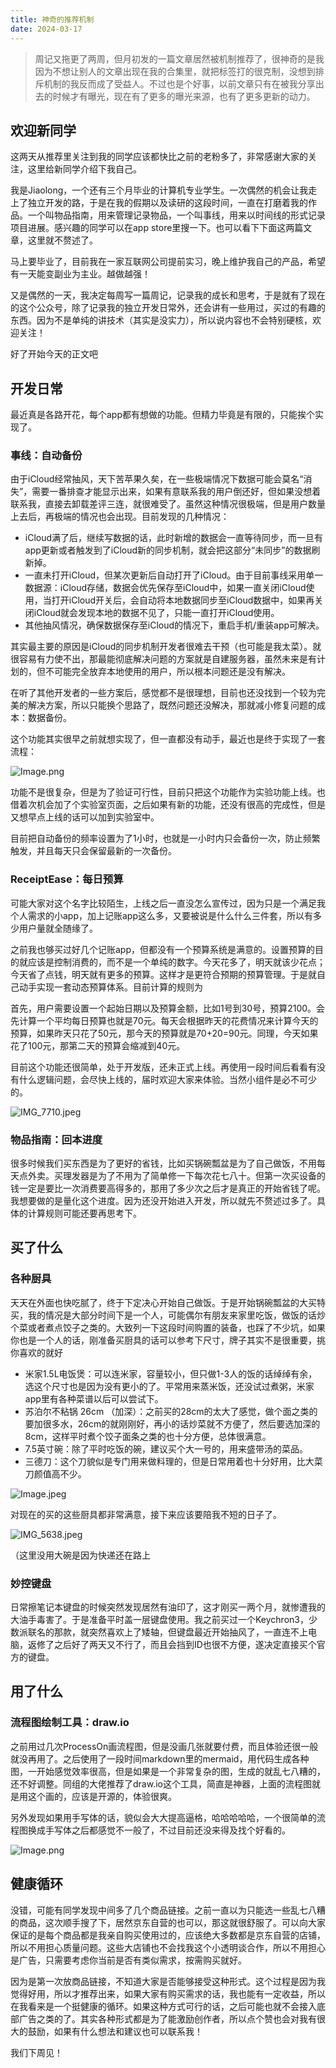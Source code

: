 ```yaml
---
title: 神奇的推荐机制
date: 2024-03-17
---
```


> 周记又拖更了两周，但月初发的一篇文章居然被机制推荐了，很神奇的是我因为不想让别人的文章出现在我的合集里，就把标签打的很克制，没想到排斥机制的我反而成了受益人。不过也是个好事，以前文章只有在被我分享出去的时候才有曝光，现在有了更多的曝光来源，也有了更多更新的动力。

## 欢迎新同学

这两天从推荐里关注到我的同学应该都快比之前的老粉多了，非常感谢大家的关注，这里给新同学介绍下我自己。

我是Jiaolong，一个还有三个月毕业的计算机专业学生。一次偶然的机会让我走上了独立开发的路，于是在我的假期以及读研的这段时间，一直在打磨着我的作品。一个叫物品指南，用来管理记录物品，一个叫事线，用来以时间线的形式记录项目进展。感兴趣的同学可以在app store里搜一下。也可以看下下面这两篇文章，这里就不赘述了。

马上要毕业了，目前我在一家互联网公司提前实习，晚上维护我自己的产品，希望有一天能变副业为主业。越做越强！

又是偶然的一天，我决定每周写一篇周记，记录我的成长和思考，于是就有了现在的这个公众号，除了记录我的独立开发日常外，还会讲有一些用过，买过的有趣的东西。因为不是单纯的讲技术（其实是没实力），所以说内容也不会特别硬核，欢迎关注！

好了开始今天的正文吧

## 开发日常

最近真是各路开花，每个app都有想做的功能。但精力毕竟是有限的，只能挨个实现了。

### 事线：自动备份

由于iCloud经常抽风，天下苦苹果久矣，在一些极端情况下数据可能会莫名“消失”，需要一番排查才能显示出来，如果有意联系我的用户倒还好，但如果没想着联系我，直接去卸载差评三连，就很难受了。虽然这种情况很极端，但是用户数量上去后，再极端的情况也会出现。目前发现的几种情况：

- iCloud满了后，继续写数据的话，此时新增的数据会一直等待同步，而一旦有app更新或者触发到了iCloud新的同步机制，就会把这部分“未同步”的数据刷新掉。
- 一直未打开iCloud，但某次更新后自动打开了iCloud。由于目前事线采用单一数据源：iCloud存储，数据会优先保存至iCloud中，如果一直关闭iCloud使用，当打开iCloud开关后，会自动将本地数据同步至iCloud数据中，如果再关闭iCloud就会发现本地的数据不见了，只能一直打开iCloud使用。
- 其他抽风情况，确保数据保存至iCloud的情况下，重启手机/重装app可解决。

其实最主要的原因是iCloud的同步机制开发者很难去干预（也可能是我太菜）。就很容易有力使不出，那最能彻底解决问题的方案就是自建服务器，虽然未来是有计划的，但不可能完全放弃本地使用的用户，所以根本问题还是没有解决。

在听了其他开发者的一些方案后，感觉都不是很理想，目前也还没找到一个较为完美的解决方案，所以只能换个思路了，既然问题还没解决，那就减小修复问题的成本：数据备份。

这个功能其实很早之前就想实现了，但一直都没有动手，最近也是终于实现了一套流程：

![Image.png](https://res.craft.do/user/full/607ecf6e-fd93-2806-ae5a-0795102d7883/doc/846B7247-5456-4032-AB64-F2689E771F9C/E4682457-8D26-4C9C-9F28-413B1D45C38E_2/9UHHSyUEtk7yhaOvWlRgVduGNXv9Vt231qFytBKVWBgz/Image.png)

功能不是很复杂，但是为了验证可行性，目前只把这个功能作为实验功能上线。也借着次机会加了个实验室页面，之后如果有新的功能，还没有很高的完成性，但是又想早点上线的话可以加到实验室中。

目前把自动备份的频率设置为了1小时，也就是一小时内只会备份一次，防止频繁触发，并且每天只会保留最新的一次备份。

### ReceiptEase：每日预算

可能大家对这个名字比较陌生，上线之后一直没怎么宣传过，因为只是一个满足我个人需求的小app，加上记账app这么多，又要被说是什么什么三件套，所以有多少用户量就全随缘了。

之前我也够买过好几个记账app，但都没有一个预算系统是满意的。设置预算的目的就应该是控制消费的，而不是一个单纯的数字。今天花多了，明天就该少花点；今天省了点钱，明天就有更多的预算。这样才是更符合预期的预算管理。于是就自己动手实现一套动态预算体系。目前计算的规则为

首先，用户需要设置一个起始日期以及预算金额，比如1号到30号，预算2100。会先计算一个平均每日预算也就是70元。每天会根据昨天的花费情况来计算今天的预算，如果昨天只花了50元，那今天的预算就是70+20=90元。同理，今天如果花了100元，那第二天的预算会缩减到40元。

目前这个功能还很简单，处于开发版，还未正式上线。再使用一段时间后看看有没有什么逻辑问题，会尽快上线的，届时欢迎大家来体验。当然小组件是必不可少的。

![IMG_7710.jpeg](https://res.craft.do/user/full/607ecf6e-fd93-2806-ae5a-0795102d7883/doc/846B7247-5456-4032-AB64-F2689E771F9C/6A86D536-9CB9-4A56-BE6F-72282E16A424_2/1SkUxgewCaU6slyNxEPhu1MY3oyr59DDS1VMoEZ52DQz/IMG_7710.jpeg)

### 物品指南：回本进度

很多时候我们买东西是为了更好的省钱，比如买锅碗瓢盆是为了自己做饭，不用每天点外卖。买理发器是为了不用为了简单修一下每次花七八十。但第一次买设备的钱一定是要比一次消费要高得多的，那用了多少次之后才是真正的开始省钱了呢。我想要做的是量化这个进度。因为还没开始进入开发，所以就先不赘述过多了。具体的计算规则可能还要再思考下。

## 买了什么

### 各种厨具

天天在外面也快吃腻了，终于下定决心开始自己做饭。于是开始锅碗瓢盆的大买特买，我的情况是大部分时间下是一个人，可能偶尔有朋友来家里吃饭，做饭的话炒个菜或者煮点饺子之类的。大致列一下这段时间购置的装备，也踩了不少坑，如果你也是一个人的话，刚准备买厨具的话可以参考下尺寸，牌子其实不是很重要，挑你喜欢的就好

- 米家1.5L电饭煲：可以连米家，容量较小，但只做1-3人的饭的话绰绰有余，选这个尺寸也是因为没有更小的了。平常用来蒸米饭，还没试过煮粥，米家app里有各种菜谱以后可以尝试下。
- 苏泊尔不粘锅 26cm （加深）：之前买的28cm的太大了感觉，做个面之类的要加很多水，26cm的就刚刚好，再小的话炒菜就不方便了，然后要选加深的8cm，这样平时煮个饺子面条之类的也十分方便，总体很满意。
- 7.5英寸碗：除了平时吃饭的碗，建议买个大一号的，用来盛带汤的菜品。
- 三德刀：这个刀貌似是专门用来做料理的，但是日常用着也十分好用，比大菜刀颜值高不少。

![Image.jpeg](https://res.craft.do/user/full/607ecf6e-fd93-2806-ae5a-0795102d7883/doc/846B7247-5456-4032-AB64-F2689E771F9C/9FFFAA86-9CF8-4827-A27F-67D13B170F91_2/ajT5UnL2krsS7cDxRFhT6FNaNSiQqwuLok867c8Su9Uz/Image.jpeg)

对现在的买的这些厨具都非常满意，接下来应该要陪我不短的日子了。

![IMG_5638.jpeg](https://res.craft.do/user/full/607ecf6e-fd93-2806-ae5a-0795102d7883/doc/846B7247-5456-4032-AB64-F2689E771F9C/BC1F267B-07A6-465C-A92C-AB64571E847A_2/0PDQZyz7hLxyPU6PReJ3obEKIwi5JMjvRghBCiNSvhoz/IMG_5638.jpeg)

（这里没用大碗是因为快递还在路上

### 妙控键盘

日常擦笔记本键盘的时候突然发现居然有油印了，这才刚买一两个月，就惨遭我的大油手毒害了。于是准备平时盖一层键盘使用。我之前买过一个Keychron3，少数派联名的那款，就突然喜欢上了矮轴，但键盘最近开始抽风了，一直连不上电脑，返修了之后好了两天又不行了，而且会挡到ID也很不方便，遂决定直接买个官方的键盘。

## 用了什么

### 流程图绘制工具：draw.io

之前用过几次ProcessOn画流程图，但是没画几张就要付费，而且体验还很一般就没再用了。之后使用了一段时间markdown里的mermaid，用代码生成各种图，一开始感觉效率很高，但是如果是一个非常复杂的图，生成的就乱七八糟的，还不好调整。同组的大佬推荐了draw.io这个工具，简直是神器，上面的流程图就是用这个画的，应该是开源的，体验很爽。

另外发现如果用手写体的话，貌似会大大提高逼格，哈哈哈哈哈，一个很简单的流程图换成手写体之后都感觉不一般了，不过目前还没来得及找个好看的。

![Image.png](https://res.craft.do/user/full/607ecf6e-fd93-2806-ae5a-0795102d7883/doc/846B7247-5456-4032-AB64-F2689E771F9C/F288C6C6-F02A-4D9E-8A8E-D4A9880C9438_2/nBRX7rWfUx1YejlGZ91gCPBCJxWYsQ9b9HcBU73jfcIz/Image.png)

## 健康循环

没错，可能有同学发现中间多了几个商品链接。之前一直以为只能选一些乱七八糟的商品，这次顺手搜了下，居然京东自营的也可以，那这就很舒服了。可以向大家保证的是每个商品都是我亲自购买使用过的，应该绝大多数都是京东自营的店铺，所以不用担心质量问题。这些大店铺也不会找我这个小透明谈合作，所以不用担心是广告，只需要考虑你当前是否有类似需求，按需购买就好。

因为是第一次放商品链接，不知道大家是否能够接受这种形式。这个过程是因为我觉得好用，所以才推荐出来，如果大家有购买需求的话，我也能有一定收益，所以在我看来是一个挺健康的循环。如果这种方式可行的话，之后可能也就不会接入底部广告之类的了。其实各种形式都是为了能激励创作者，所以点个赞也会对我有很大的鼓励，如果有什么想法和建议也可以联系我！

我们下周见！


